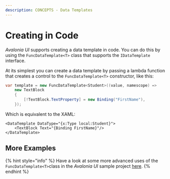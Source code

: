 ```yaml
---
description: CONCEPTS - Data Templates
---
```


# Creating in Code

_Avalonia UI_ supports creating a data template in code. You can do this by using the `FuncDataTemplate<T>` class that supports the `IDataTemplate` interface.

At its simplest you can create a data template by passing a lambda function that creates a control to the `FuncDataTemplate<T>` constructor, like this:

```csharp
var template = new FuncDataTemplate<Student>((value, namescope) =>
    new TextBlock
    {
        [!TextBlock.TextProperty] = new Binding("FirstName"),
    });
```

Which is equivalent to the XAML:

```markup
<DataTemplate DataType="{x:Type local:Student}">
    <TextBlock Text="{Binding FirstName}"/>
</DataTemplate>
```

## More Examples

{% hint style="info" %}
Have a look at some more advanced uses of the `FuncDataTemplate<T>`class in the _Avalonia UI_ sample project [here](https://github.com/AvaloniaUI/Avalonia.Samples/blob/main/src/Avalonia.Samples/DataTemplates/FuncDataTemplateSample).
{% endhint %}
